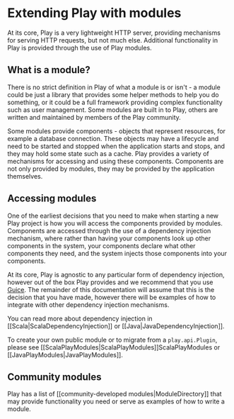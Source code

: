 <!--- Copyright (C) 2009-2017 Lightbend Inc. <https://www.lightbend.com> -->
# Extending Play with modules

At its core, Play is a very lightweight HTTP server, providing mechanisms for serving HTTP requests, but not much else. Additional functionality in Play is provided through the use of Play modules.

## What is a module?

There is no strict definition in Play of what a module is or isn't - a module could be just a library that provides some helper methods to help you do something, or it could be a full framework providing complex functionality such as user management. Some modules are built in to Play, others are written and maintained by members of the Play community.

Some modules provide components - objects that represent resources, for example a database connection.  These objects may have a lifecycle and need to be started and stopped when the application starts and stops, and they may hold some state such as a cache. Play provides a variety of mechanisms for accessing and using these components. Components are not only provided by modules, they may be provided by the application themselves.

## Accessing modules

One of the earliest decisions that you need to make when starting a new Play project is how you will access the components provided by modules. Components are accessed through the use of a dependency injection mechanism, where rather than having your components look up other components in the system, your components declare what other components they need, and the system injects those components into your components.

At its core, Play is agnostic to any particular form of dependency injection, however out of the box Play provides and we recommend that you use [Guice](https://github.com/google/guice). The remainder of this documentation will assume that this is the decision that you have made, however there will be examples of how to integrate with other dependency injection mechanisms.

You can read more about dependency injection in [[Scala|ScalaDependencyInjection]] or [[Java|JavaDependencyInjection]].

To create your own public module or to migrate from a `play.api.Plugin`, please see [[ScalaPlayModules|ScalaPlayModules]]ScalaPlayModules or [[JavaPlayModules|JavaPlayModules]].

## Community modules

Play has a list of [[community-developed modules|ModuleDirectory]] that may provide functionality you need or serve as examples of how to write a module.
